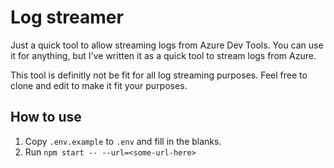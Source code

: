 # Log streamer

Just a quick tool to allow streaming logs from Azure Dev Tools. You can use it for anything, but I've written it as a quick tool to stream logs from Azure.

This tool is definitly not be fit for all log streaming purposes. Feel free to clone and edit to make it fit your purposes.

## How to use

1. Copy `.env.example` to `.env` and fill in the blanks.
2. Run `npm start -- --url=<some-url-here>`
